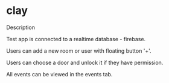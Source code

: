 # clay

Description

Test app is connected to a realtime database - firebase.

Users can add a new room or user with floating button '+'.

Users can choose a door and unlock it if they have permission.

All events can be viewed in the events tab.
